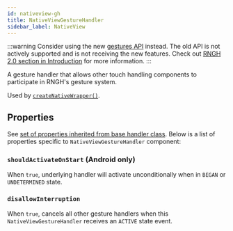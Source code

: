 ```yaml
---
id: nativeview-gh
title: NativeViewGestureHandler
sidebar_label: NativeView
---
```


:::warning
Consider using the new [gestures API](../../api/gestures/gesture.md) instead. The old API is not actively supported and is not receiving the new features. Check out [RNGH 2.0 section in Introduction](../../introduction.md#rngh-20) for more information.
:::

A gesture handler that allows other touch handling components to participate in
RNGH's gesture system.

Used by [`createNativeWrapper()`](./create-native-wrapper.md).

## Properties

See [set of properties inherited from base handler class](./common-gh.md#properties). Below is a list of properties specific to `NativeViewGestureHandler` component:

### `shouldActivateOnStart` (**Android only**)

When `true`, underlying handler will activate unconditionally when in `BEGAN` or `UNDETERMINED` state.

### `disallowInterruption`

When `true`, cancels all other gesture handlers when this `NativeViewGestureHandler` receives an `ACTIVE` state event.
